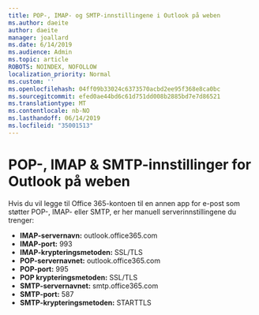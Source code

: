 ```yaml
---
title: POP-, IMAP- og SMTP-innstillingene i Outlook på weben
ms.author: daeite
author: daeite
manager: joallard
ms.date: 6/14/2019
ms.audience: Admin
ms.topic: article
ROBOTS: NOINDEX, NOFOLLOW
localization_priority: Normal
ms.custom: ''
ms.openlocfilehash: 04ff09b33024c6373570acbd2ee95f368e8ca0bc
ms.sourcegitcommit: efed0ae44bd6c61d751dd008b2885bd7e7d86521
ms.translationtype: MT
ms.contentlocale: nb-NO
ms.lasthandoff: 06/14/2019
ms.locfileid: "35001513"
---
```

# <a name="pop-imap--smtp-settings-for-outlook-on-the-web"></a>POP-, IMAP & SMTP-innstillinger for Outlook på weben

Hvis du vil legge til Office 365-kontoen til en annen app for e-post som støtter POP-, IMAP- eller SMTP, er her manuell serverinnstillingene du trenger:
  
- **IMAP-servernavn:** outlook.office365.com
- **IMAP-port:** 993
- **IMAP-krypteringsmetoden:** SSL/TLS
- **POP-servernavnet:** outlook.office365.com  
- **POP-port:** 995  
- **POP krypteringsmetoden:** SSL/TLS  
- **SMTP-servernavnet:** smtp.office365.com
- **SMTP-port:** 587
- **SMTP-krypteringsmetoden:** STARTTLS
